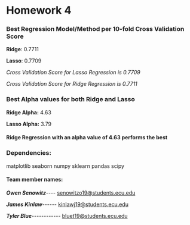 # Homework 4
### Best Regression Model/Method per 10-fold Cross Validation Score

**Ridge**: 0.7711

**Lasso**: 0.7709

_Cross Validation Score for Lasso Regression is 0.7709_

_Cross Validation Score for Ridge Regression is 0.7711_





### Best Alpha values for both Ridge and Lasso

**Ridge Alpha:** 4.63

**Lasso Alpha:** 3.79

#### Ridge Regression with an alpha value of 4.63 performs the best


### Dependencies:

matplotlib 
seaborn 
numpy 
sklearn 
pandas 
scipy

#### **Team member names:**

**_Owen Senowitz_**----
senowitzo19@students.ecu.edu

**_James Kinlaw_**------
kinlawj19@students.ecu.edu

**_Tyler Blue_**------------
bluet19@students.ecu.edu